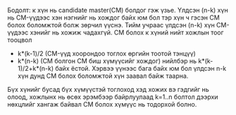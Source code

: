 Бодолт: 
к хүн нь candidate master(CM) болдог гэж үзье.
Үлдсэн (n-k) хүн нь CM-үүдээс хэн нэгнийг нь хождог байх юм бол тэр хүн ч гэсэн СМ болох боломжтой болж зөрчил үүснэ. Тийм учраас үлдсэн (n-k) хүн СМ-үүдээс хэнийг нь хожиж чадахгүй.
CM болох к хүний нийт хожлын тоог тооцвол
- k*(k-1)/2 (CM-үүд хоорондоо тоглох өргийн тоотой тэнцүү)
- k*(n-k) (CM болгон СМ биш хүмүүсийг хождог)
нийлбэр нь k*(k-1)/2+k*(n-k) байх ёстой. Хэрвээ үүнээс бага байх юм бол үлдсэн n-k хүн дунд CM болох боломжтой хүн заавал байж таарна.

Бүх хүнийг бусад бүх хүмүүстэй тоглоход хэд хожих вэ гэдгийг нь олоод, хожлынх нь өсөх эрэмбээр байрлуулаад k=1..n болтол дээрхи нөхцлийг хангаж байвал СМ болох хүмүүс нь тодорхой болно.